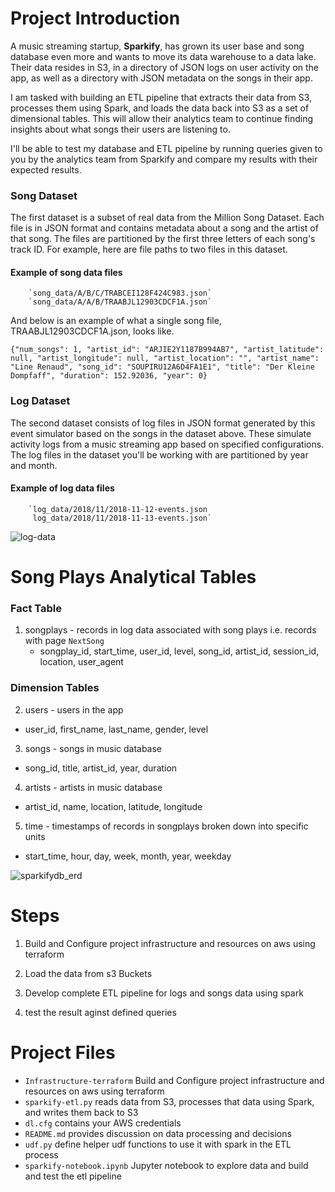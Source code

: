 # Project Introduction
A music streaming startup, __Sparkify__, has grown its user base and song database even more and wants to move its data warehouse to a data lake. Their data resides in S3, in a directory of JSON logs on user activity on the app, as well as a directory with JSON metadata on the songs in their app.

I am tasked with building an ETL pipeline that extracts their data from S3, processes them using Spark, and loads the data back into S3 as a set of dimensional tables. This will allow their analytics team to continue finding insights about what songs their users are listening to.

I'll be able to test my database and ETL pipeline by running queries given to you by the analytics team from Sparkify and compare my results with their expected results.

### Song Dataset
The first dataset is a subset of real data from the Million Song Dataset. Each file is in JSON format and contains metadata about a song and the artist of that song. The files are partitioned by the first three letters of each song's track ID. For example, here are file paths to two files in this dataset.

#### Example of song data files
        `song_data/A/B/C/TRABCEI128F424C983.json`
        `song_data/A/A/B/TRAABJL12903CDCF1A.json`

And below is an example of what a single song file, TRAABJL12903CDCF1A.json, looks like.

`{"num_songs": 1, "artist_id": "ARJIE2Y1187B994AB7", "artist_latitude": null, "artist_longitude": null, "artist_location": "", "artist_name": "Line Renaud", "song_id": "SOUPIRU12A6D4FA1E1", "title": "Der Kleine Dompfaff", "duration": 152.92036, "year": 0}`


### Log Dataset
The second dataset consists of log files in JSON format generated by this event simulator based on the songs in the dataset above. These simulate activity logs from a music streaming app based on specified configurations.
The log files in the dataset you'll be working with are partitioned by year and month.

#### Example of log data files
        `log_data/2018/11/2018-11-12-events.json
         log_data/2018/11/2018-11-13-events.json`
         
 ![log-data](https://user-images.githubusercontent.com/80867381/235442887-f6298846-7541-4043-982f-a4d53a4640c8.png)

# Song Plays Analytical Tables
### Fact Table
1. songplays - records in log data associated with song plays i.e. records with page `NextSong`
    - songplay_id, start_time, user_id, level, song_id, artist_id, session_id, location, user_agent

### Dimension Tables
2. users - users in the app
  - user_id, first_name, last_name, gender, level
3. songs - songs in music database
  - song_id, title, artist_id, year, duration
4. artists - artists in music database
  - artist_id, name, location, latitude, longitude
5. time - timestamps of records in songplays broken down into specific units
  - start_time, hour, day, week, month, year, weekday

![sparkifydb_erd](https://user-images.githubusercontent.com/80867381/214580187-78bda55c-c1ed-4296-8614-0dab5892df16.png)

# Steps
1. Build and Configure project infrastructure and resources on aws using terraform

2. Load the data from s3 Buckets

3. Develop complete ETL pipeline for logs and songs data using spark 

4. test the result aginst defined queries

# Project Files
- `Infrastructure-terraform` Build and Configure project infrastructure and resources on aws using terraform
- `sparkify-etl.py` reads data from S3, processes that data using Spark, and writes them back to S3
- `dl.cfg` contains your AWS credentials
- `README.md` provides discussion on data processing and decisions
- `udf.py` define helper udf functions to use it with spark in the ETL process
- `sparkify-notebook.ipynb` Jupyter notebook to explore data and build and test the etl pipeline 
